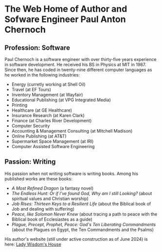 # The Web Home of Author and Sofware Engineer Paul Anton Chernoch

## Profession: Software

Paul Chernoch is a software engineer with over thirty-five years experience in software development.
He received his BS in Physics at MIT in 1987.
Since then, he has coded in twenty-nine different computer languages as he worked in the following industries:

  - Energy (curretly working at Shell Oil)
  - Travel (at EF Tours)
  - Inventory Management (at Wayfair)
  - Educational Publishing (at VPG Integrated Media)
  - Printing
  - Healthcare (at GE Healthcare)
  - Insurance Research (at Karen Clark)
  - Finance (at Charles River Development)
  - Computer Security
  - Accounting & Management Consulting (at Mitchell Madison)
  - Online Publishing (at AT&T)
  - Supermarket Space Management (at IRI)
  - Computer Assisted Software Engineering

## Passion: Writing

His passion when not writing software is writing books. Among his published works are these books:

  - _A Most Refined Dragon_ (a fantasy novel)
  - _The Endless Hunt: Or if I've found God, Why am I still Looking?_ (about spiritual values and Christian worship)
  - _Job Rises: Thirteen Keys to a Resilient Life_ (about the Biblical book of Job and dealing with suffering)
  - _Peace, like Solomon Never Knew_ (about tracing a path to peace with the Biblical book of Ecclesiastes as a guide)
  - _Plague, Precept, Prophet, Peace: God's Ten Liberating Commandments_ (about the Plagues on Egypt, the Ten Commandments and the Psalms)

His author's website (still under active construction as of June 2024) is here: [Lady Wisdom's House](https://paulchernoch.github.io/paulchernoch/index.html)
